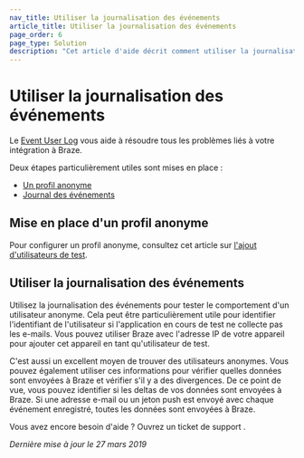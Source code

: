 ```yaml
---
nav_title: Utiliser la journalisation des événements
article_title: Utiliser la journalisation des événements
page_order: 6
page_type: Solution
description: "Cet article d'aide décrit comment utiliser la journalisation des événements pour résoudre les problèmes avec votre intégration à Braze."
---
```


# Utiliser la journalisation des événements

Le [Event User Log][1] vous aide à résoudre tous les problèmes liés à votre intégration à Braze.

Deux étapes particulièrement utiles sont mises en place :
* [Un profil anonyme](#setting-up-an-anonymous-profile)
* [Journal des événements](#using-event-logging)

## Mise en place d'un profil anonyme

Pour configurer un profil anonyme, consultez cet article sur [l'ajout d'utilisateurs de test][2].

## Utiliser la journalisation des événements

Utilisez la journalisation des événements pour tester le comportement d'un utilisateur anonyme. Cela peut être particulièrement utile pour identifier l'identifiant de l'utilisateur si l'application en cours de test ne collecte pas les e-mails. Vous pouvez utiliser Braze avec l'adresse IP de votre appareil pour ajouter cet appareil en tant qu'utilisateur de test.

C'est aussi un excellent moyen de trouver des utilisateurs anonymes. Vous pouvez également utiliser ces informations pour vérifier quelles données sont envoyées à Braze et vérifier s'il y a des divergences. De ce point de vue, vous pouvez identifier si les deltas de vos données sont envoyées à Braze. Si une adresse e-mail ou un jeton push est envoyé avec chaque événement enregistré, toutes les données sont envoyées à Braze.

Vous avez encore besoin d'aide ? Ouvrez un ticket de support []({{site.baseurl}}/braze_support/).

_Dernière mise à jour le 27 mars 2019_

[1]: {{site.baseurl}}/user_guide/administrative/app_settings/developer_console/event_user_log_tab
[2]: {{site.baseurl}}/user_guide/administrative/app_settings/developer_console/internal_groups_tab/#adding-test-users